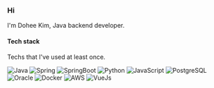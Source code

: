 <!--
**do5do/do5do** is a ✨ _special_ ✨ repository because its `README.md` (this file) appears on your GitHub profile.

Here are some ideas to get you started:

- 🔭 I’m currently working on ...
- 🌱 I’m currently learning ...
- 👯 I’m looking to collaborate on ...
- 🤔 I’m looking for help with ...
- 💬 Ask me about ...
- 📫 How to reach me: ...
- 😄 Pronouns: ...
- ⚡ Fun fact: ...
-->

### Hi
I'm Dohee Kim, Java backend developer.   
   
#### Tech stack
Techs that I've used at least once.   

<p>
  <img alt="Java" src="https://img.shields.io/badge/Java-ED8B00?style=flat-square&logo=java&logoColor=white"/>
  <img alt="Spring" src="https://img.shields.io/badge/Spring-6DB33F?style=flat-square&logo=Spring&logoColor=white">
  <img alt="SpringBoot" src="https://img.shields.io/badge/SpringBoot-#6DB33F?style=flat-square&logo=SpringBoot&logoColor=white">
  <img alt="Python" src="https://img.shields.io/badge/Python-3766AB?style=flat-square&logo=Python&logoColor=white"/>
  <img alt="JavaScript" src="https://img.shields.io/badge/javascript-F7DF1E?style=flat-square&logo=javascript&logoColor=black"/>
  <img alt="PostgreSQL" src="https://img.shields.io/badge/PostgreSQL-316192?style=flat-square&logo=postgresql&logoColor=white"/>
  <img alt="Oracle" src="https://img.shields.io/badge/oracle-F80000?style=flat-square&logo=oracle&logoColor=white"/>
  <img alt="Docker" src="https://img.shields.io/badge/Docker-46a2f1?style=flat-square&logo=docker&logoColor=white"/>
  <img alt="AWS" src="https://img.shields.io/badge/AWS-232F3E?style=flat-square&logo=AmazonAWS&logoColor=white"/>
  <img alt="VueJs" src="https://img.shields.io/badge/Vue.js-35495E?style=flat-square&logo=vue.js&logoColor=white"/>
</p>
